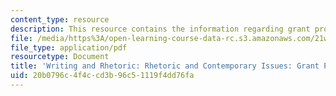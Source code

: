 ```yaml
---
content_type: resource
description: This resource contains the information regarding grant proposal outline.
file: /media/https%3A/open-learning-course-data-rc.s3.amazonaws.com/21w-011-writing-and-rhetoric-rhetoric-and-contemporary-issues-fall-2015/20b0796c4f4ccd3b96c51119f4dd76fa_MIT21W_011F15_proposal.pdf
file_type: application/pdf
resourcetype: Document
title: 'Writing and Rhetoric: Rhetoric and Contemporary Issues: Grant Proposal Outline'
uid: 20b0796c-4f4c-cd3b-96c5-1119f4dd76fa
---
```

